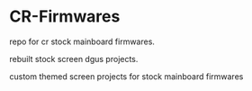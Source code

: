 # CR-Firmwares

repo for cr stock mainboard firmwares.

rebuilt stock screen dgus projects.

custom themed screen projects for stock mainboard firmwares